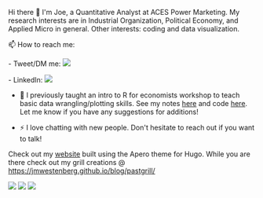 Hi there 👋
I'm Joe, a Quantitative Analyst at ACES Power Marketing. My research interests are in Industrial Organization, Political Economy, and Applied Micro in general. Other interests: coding and data visualization.


📫 How to reach me: 

<p align="left">
-	Tweet/DM me:
	<a href="https://twitter.com/jmwestenberg"><img src="https://img.shields.io/twitter/url?style=social&url=https%3A%2F%2Ftwitter.com%2Fjmwestenberg"></a>
</p>
-	LinkedIn: 	<a href="https://www.linkedin.com/in/westenbergj"><img src="https://img.shields.io/badge/LinkedIn--_.svg?style=social&logo=linkedin"></a>

- 🤔 I previously taught an intro to R for economists workshop to teach basic data wrangling/plotting skills. See my notes [here](https://r-introtodatascience.github.io/index.html) and code [here](https://github.com/r-introtodatascience/sample_repo). Let me know if you have any suggestions for additions! 

- ⚡ I love chatting with new people. Don't hesitate to reach out if you want to talk!


Check out my [website](https://jmwestenberg.github.io) built using the Apero theme for Hugo. While you are there check out my grill creations @ <https://jmwestenberg.github.io/blog/pastgrill/>


<p align="left">
	<a href="https://github.com/jmwestenberg"><img src="https://img.shields.io/github/followers/jmwestenberg?color=red&logoColor=red&style=social"></a>
	<a href="https://twitter.com/jmwestenberg"><img src="https://img.shields.io/twitter/follow/jmwestenberg?label=Twitter&style=social"></a>
	<a href="https://www.linkedin.com/in/westenbergj"><img src="https://img.shields.io/badge/LinkedIn--_.svg?style=social&logo=linkedin"></a>
</p>

<!--
**jmwestenberg/jmwestenberg** is a ✨ _special_ ✨ repository because its `README.md` (this file) appears on your GitHub profile.

Here are some ideas to get you started:

- 🔭 I’m currently working on ...
- 🌱 I’m currently learning ...
- 👯 I’m looking to collaborate on ...
- 🤔 I’m looking for help with ...
- 💬 Ask me about ...
- 📫 How to reach me: ...
- 😄 Pronouns: ...
- ⚡ Fun fact: ...
-->
